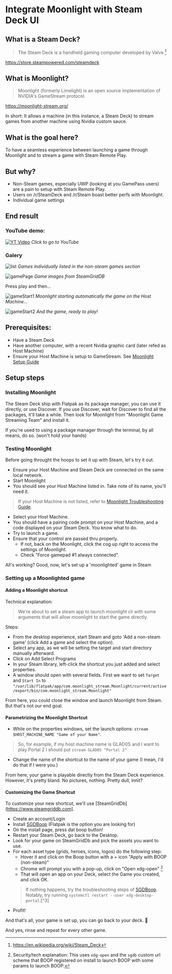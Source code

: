 # Integrate Moonlight with Steam Deck UI

## What is a Steam Deck?

> The Steam Deck is a handheld gaming computer developed by Valve [^1]

https://store.steampowered.com/steamdeck

## What is Moonlight?

> Moonlight (formerly Limelight) is an open source implementation of NVIDIA's GameStream protocol.

https://moonlight-stream.org/

In short: It allows a machine (in this instance, a Steam Deck) to stream games from another machine using Nvidia custom sauce.

## What is the goal here?

To have a seamless experience between launching a game through Moonlight and to stream a game with Steam Remote Play.

## But why?

- Non-Steam games, especially UWP (looking at you GamePass users) are a pain to setup with Steam Remote Play.
- Users on /r/SteamDeck and /r/Steam boast better perfs with Moonlight.
- Individual game settings

## End result

### YouTube demo:
[![YT Video](https://img.youtube.com/vi/CRi0XUmZWoc/0.jpg)](https://www.youtube.com/watch?v=CRi0XUmZWoc)
_Click to go to YouTube_

### Galery


![list](./assets/00.jpg)
_Games individually listed in the non-steam games section_

![gamePage](./assets/01.jpg)
_Game images from SteamGridDB_

Press play and then... 

![gameStart1](./assets/02.jpg)
_Moonlight starting automatically the game on the Host Machine..._

![gameStart2](./assets/03.jpg)
_And the game, ready to play!_

## Prerequisites:
 - Have a Steam Deck
 - Have another computer, with a recent Nvidia graphic card (later refed as Host Machine)
 - Ensure your Host Machine is setup to GameStream. See [Moonlight Setup Guide](https://github.com/moonlight-stream/moonlight-docs/wiki/Setup-Guide#quick-setup-instructions)

## Setup steps

### Installing Moonlight

The Steam Deck ship with Flatpak as its package manager, you can use it directly, or use Discover.
If you use Discover, wait for Discover to find all the packages, it'll take a while. Then look for Moonlight from "Moonlight Game Streaming Team" and install it.

If you're used to using a package manager through the terminal, by all means, do so. (won't hold your hands)

### Testing Moonlight

Before going throught the hoops to set it up with Steam, let's try it out.
- Ensure your Host Machine and Steam Deck are connected on the same local network.
- Start Moonlight
- You should see your Host Machine listed in. Take note of its name, you'll need it.
> If your Host Machine is not listed, refer to [Moonlight Troubleshooting Guide](https://github.com/moonlight-stream/moonlight-docs/wiki/Troubleshooting).
- Select your Host Machine.
- You should have a pairing code prompt on your Host Machine, and a code displayed on your Steam Deck. You know what to do.
- Try to launch a game.
- Ensure that your control are passed thru properly.
  - If not, back on the Moonlight, click the cog up right to access the settings of Moonlight.
  - Check "Force gamepad #1 always connected".

All's working? Good, now, let's set up a 'moonlighted' game in Steam

### Setting up a Moonlighted game

#### Adding a Moonlight shortcut
Technical explanation:
>We're about to set a steam app to launch moonlight cli with some arguments that will allow moonlight to start the game directly.

Steps:

- From the desktop experience, start Steam and goto 'Add a non-steam game' (click Add a game and select the option).
- Select any app, as we will be setting the target and start directory manually afterward.
- Click on Add Select Programs
- In your Steam library, left-click the shortcut you just added and select properties.
- A window should open with several fields. First we want to set `Target` and `Start In` to `"/var/lib/flatpak/app/com.moonlight_stream.Moonlight/current/active/export/bin/com.moonlight_stream.Moonlight"`

From here, you could close the window and launch Moonlight from Steam. But that's not our end goal.

#### Parametrizing the Moonlight Shortcut

- While on the properties windows, set the launch options: `stream $HOST_MACHINE_NAME "Game of your Name"`.
> So, for example, if my host machine name is GLAD0S and I want to play Portal 2 I should put `stream GLAD0S "Portal 2"`
- Change the name of the shortcut to the name of your game (I mean, I'd do that if I were you.)

From here, your game is playable directly from the Steam Deck experience. However, it's pretty bland. No pictures, nothing. Pretty dull, innit?

#### Customizing the Game Shortcut

To customize your new shortcut, we'll use [SteamGridDb](https://www.steamgriddb.com].

- Create an account/Login
- Install [SGDBoop](https://www.steamgriddb.com/boop) (Flatpak is the option you are looking for)
- On the install page, press dat boop button!
- Restart your Steam Deck, go back to the Desktop.
- Look for your game on SteamGridDb and pick the assets you want to use.
- For each asset type (grids, heroes, icons, logos) do the following step:
  - Hover it and click on the Boop button with a + icon "Apply with BOOP (non-steam)"
  - Chrome will prompt you with a pop-up, click on "Open xdg-open" [^2]
  - That will open an app on your Deck, select the Game you created, and click OK.
  > If nothing happens, try the troubleshooting steps of [SGDBoop](https://www.steamgriddb.com/boop).
  > Notably, try running `systemctl restart --user xdg-desktop-portal`.[^3]
- Profit!

And that's all, your game is set up, you can go back to your deck. :tada:

And yes, rinse and repeat for every other game.

[^1]: https://en.wikipedia.org/wiki/Steam_Deck
[^2]: Security/tech explanation: This uses `xdg-open` and  the `sgdb` custom url scheme that BOOP registered on install to launch BOOP with some params to launch BOOP.